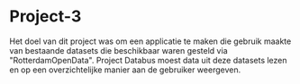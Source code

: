 # Project-3

Het doel van dit project was om een applicatie te maken die gebruik maakte van bestaande datasets die beschikbaar waren gesteld via "RotterdamOpenData". Project Databus moest data uit deze datasets lezen en op een overzichtelijke manier aan de gebruiker weergeven. 
